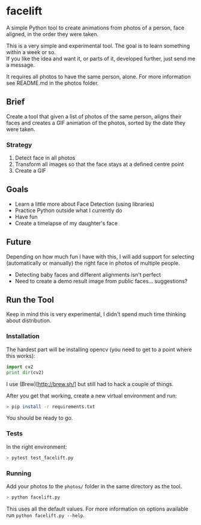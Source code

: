 # facelift
A simple Python tool to create animations from photos of a person, face aligned, in the order they were taken.

This is a very simple and experimental tool. The goal is to learn something within a week or so.  
If you like the idea and want it, or parts of it, developed further, just send me a message.  

It requires all photos to have the same person, alone. For more information see README.md in the photos folder.

## Brief

Create a tool that given a list of photos of the same person, aligns their faces and creates a GIF animation of the photos, sorted by the date they were taken.

### Strategy

1. Detect face in all photos
2. Transform all images so that the face stays at a defined centre point
3. Create a GIF

## Goals

* Learn a little more about Face Detection (using libraries)
* Practice Python outside what I currently do
* Have fun
* Create a timelapse of my daughter's face

## Future

Depending on how much fun I have with this, I will add support for selecting (automatically or manually) the right face in photos of multiple people.

* Detecting baby faces and different alignments isn't perfect
* Need to create a demo result image from public faces... suggestions?

## Run the Tool

Keep in mind this is very experimental, I didn't spend much time thinking about distribution.

### Installation

The hardest part will be installing opencv (you need to get to a point where this works):

```Python
import cv2
print dir(cv2)
```

I use (Brew)[http://brew.sh/] but still had to hack a couple of things.

After you get that working, create a new virtual environment and run:

```bash
> pip install -r requirements.txt
```

You should be ready to go.

### Tests

In the right environment:

```bash
> pytest test_facelift.py 
```

### Running

Add your photos to the `photos/` folder in the same directory as the tool.

```bash
> python facelift.py
```

This uses all the default values. For more information on options available
run `python facelift.py --help`.
